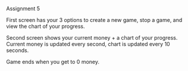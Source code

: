 Assignment 5

First screen has your 3 options to create a new game, stop a game, and view the chart of your progress.

Second screen shows your current money + a chart of your progress.  Current money is updated every second, chart is updated every 10 seconds.

Game ends when you get to 0 money.
